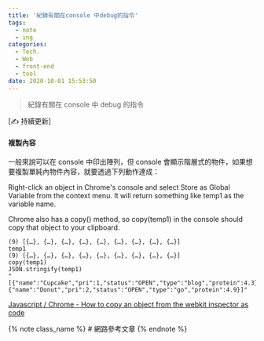 ```yaml
---
title: '紀錄有關在console 中debug的指令'
tags:
  - note
  - ing
categories:
  - Tech.
  - Web
  - front-end
  - tool
date: 2020-10-01 15:53:50
---
```


> 紀錄有關在 console 中 debug 的指令

[✍ 持續更新]

<!--more-->

#### 複製內容

一般來說可以在 console 中印出陣列，但 console 會顯示階層式的物件，如果想要複製單純內物件內容，就要透過下列動作達成：

Right-click an object in Chrome's console and select Store as Global Variable from the context menu. It will return something like temp1 as the variable name.

Chrome also has a copy() method, so copy(temp1) in the console should copy that object to your clipboard.

```
(9) [{…}, {…}, {…}, {…}, {…}, {…}, {…}, {…}, {…}]
temp1
(9) [{…}, {…}, {…}, {…}, {…}, {…}, {…}, {…}, {…}]
copy(temp1)
JSON.stringify(temp1)
"[{"name":"Cupcake","pri":1,"status":"OPEN","type":"blog","protein":4.3},{"name":"Donut","pri":2,"status":"OPEN","type":"go","protein":4.9}]"
```

[Javascript / Chrome - How to copy an object from the webkit inspector as code
](https://stackoverflow.com/questions/10305365/javascript-chrome-how-to-copy-an-object-from-the-webkit-inspector-as-code)

{% note class_name %} # 網路參考文章 {% endnote %}
